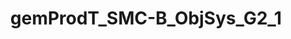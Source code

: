 ---
title: gemProdT_SMC-B_ObjSys_G2_1
linkTitle: gemProdT_SMC-B_ObjSys_G2_1
description: >
  tbd
---
